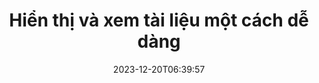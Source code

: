 ---
############################# Static ##########################
layout: "family"
date: 2023-12-20T06:39:57
draft: false

product: "Viewer"
product_tag: "viewer"

############################# Head ############################
head_title: "API kết xuất và xem tài liệu | API tại chỗ và dịch vụ trực tuyến"
head_description: "Kết xuất và xem các tệp Word, PDF, Excel, Powerpoint hoặc Hình ảnh một cách dễ dàng và miễn phí"

############################# Header ##########################
title: "Hiển thị và xem tài liệu một cách dễ dàng"
description: |
  API trình xem mạnh mẽ để hiển thị các tệp khác nhau thành PDF, HTML và Hình ảnh.

  Tải tài liệu từ nhiều nguồn khác nhau, bao gồm tệp, luồng, URL, máy chủ FTP, Amazon S3, Azure Blob Storage, v.v.

  Tạo các trang HTML đáp ứng, bảo vệ các tệp PDF đầu ra và sắp xếp lại các trang của chúng, xoay trang, hiển thị ghi chú và nhận xét nếu cần.

############################# Platforms ############################
supported_platforms:
  enable: true  
  head_title: "Chọn nền tảng của bạn"
  title: "Nền tảng được hỗ trợ"
  description: "Thư viện GroupDocs.Viewer hỗ trợ các hệ điều hành và framework sau"
  details_link_title: "Tìm hiểu thêm"
  items:
    # supported_platforms loop
    - title: ".NET"
      description: "GroupDocs.Viewer for .NET"
      color: "blue"
      tag: "net"
      link: "/viewer/net/"
      features_link: "https://docs.groupdocs.com/viewer/net/system-requirements/"
      features:
        # features loop
        - content: ".NET Framework 4.6.2+  <br>  .NET Core 3.1  <br>  .NET 6+"
          rows: "3"
        # features loop
        - content: "Windows, Linux"
          rows: "1"
        # features loop
        - content: "Hơn 180 định dạng tệp"
          rows: "1"
        # features loop
        - content: "Gói giao diện người dùng cho ASP.NET Core"
          rows: "1"
        # features loop
        - content: "ASP.NET WebForms Demo  <br>  ASP.NET MVC Demo  <br>  ASP.NET Core Demo"
          rows: "3"
    
    # supported_platforms loop
    - title: "Java"
      description: "GroupDocs.Viewer for Java"
      color: "red"
      tag: "java"
      link: "/viewer/java/"
      features_link: "https://docs.groupdocs.com/viewer/java/system-requirements/"
      features:
        # features loop
        - content: "J2SE 8.0 (1.8)+"
          rows: "3"
        # features loop
        - content:  "Windows, Linux, macOS"
          rows: "1"       
        # features loop
        - content: "Hơn 180 định dạng tệp"
          rows: "1"
        # features loop
        - content:  "Gói giao diện người dùng cho Spring và Dropwizard"
          rows: "1"
        # features loop
        - content:  "Spring Demo  <br>  Dropwizard demo"
          rows: "3"

    # supported_platforms loop
    - title: "Node.js"
      description: "GroupDocs.Viewer for Node.js"
      color: "green"
      tag: "nodejs-java"
      link: "/viewer/nodejs-java/"
      features_link: "https://docs.groupdocs.com/viewer/nodejs-java/system-requirements/"
      features:
        # features loop
        - content: "Node.js 16+  <br>  and J2SE 8.0 (1.8)+"
          rows: "3"
        # features loop
        - content:  "Windows, Linux, macOS"
          rows: "1"
        # features loop
        - content:  "Hơn 180 định dạng tệp"
          rows: "1"
        # features loop
        - content:  "Gói giao diện người dùng - sắp ra mắt"
          rows: "1" 
        # features loop
        - content:  "Bản demo - sắp ra mắt"
          rows: "3" 


############################# Features ############################

features:
  enable: true
  title: "Bộ tính năng của GroupDocs.Viewer"
  description: "API để hiển thị các loại tệp khác nhau dưới dạng HTML, PDF, PNG và JPEG trong các ứng dụng để xem chúng mà không cần phần mềm của bên thứ ba."

  items:
    # feature loop
    - icon: "view"
      title: "Xem tài liệu và hình ảnh"
      content: "Xem tài liệu bằng cách hiển thị chúng dưới dạng tệp HTML, PDF, PNG và JPEG."

    # feature loop
    - icon: "password"
      title: "Mở tài liệu được bảo mật"
      content: "Chỉ định mật khẩu để mở tài liệu được mã hóa."

    # feature loop
    - icon: "load"
      title: "Tải tập tin từ mọi nơi"
      content: "Tải tài liệu từ nhiều tệp, URL, máy chủ FTP, Amazon S3, v.v."
    
    # feature loop
    - icon: "pages"
      title: "Hiển thị tất cả hoặc các trang cụ thể"
      content: "Chỉ định một phạm vi số trang sẽ được hiển thị."


############################# Code samples ############################
code_samples:
  enable: true
  title: "Mẫu mã GroupDocs.Viewer"
  description: "Một số trường hợp sử dụng các thao tác GroupDocs.Viewer điển hình trong C#, Java, TypeScript"
  items:
    # code sample loop
    - title: "Cách hiển thị tệp DOCX thành PDF"
      content: |
       Hiển thị tài liệu DOCX thành PDF mà không cần cài đặt Microsoft Word hoặc phần mềm khác. Dễ dàng tải và xem các tệp DOCX trong ứng dụng .NET của bạn, cho dù đó là ứng dụng web hay máy tính để bàn. Dưới đây là ví dụ về cách hiển thị tệp DOCX thành PDF:
      samples:
        - language: "C#"
          color: "blue"
          content: |
            ```csharp {style=abap}   
            // Tải tệp DOCX để kết xuất
            using (Viewer viewer = new Viewer("sample.docx"))
            {
              // Kết xuất DOCX thành tệp PDF
              PdfViewOptions viewOptions = new PdfViewOptions();
              viewer.View(viewOptions);
            }
            ```
        - language: "Java"
          color: "red"
          content: |
            ```java {style=abap}   
            import com.groupdocs.viewer.Viewer;
            import com.groupdocs.viewer.options.PdfViewOptions;
            // ...
            // Tải tệp DOCX để kết xuất
            try (Viewer viewer = new Viewer("sample.docx")) {
                // Kết xuất DOCX thành tệp PDF
                PdfViewOptions viewOptions = new PdfViewOptions();
                viewer.view(viewOptions);
            }
            ```
        - language: "TypeScript"
          color: "green"
          content: |
            ```javascript {style=abap}  
            // Tải tệp DOCX để kết xuất
            const viewer = new groupdocs.viewer.Viewer("sample.docx")
            
            // Kết xuất DOCX thành tệp PDF
            const viewOptions = groupdocs.viewer.PdfViewOptions(output.pdf)
            viewer.view(viewOptions)
            ```


############################# Formats ############################
formats:
  enable: true
  title:  "Hơn 180 định dạng tệp được hỗ trợ"
  description: "GroupDocs.Viewer hỗ trợ các thao tác với phổ biến nhất [định dạng tệp](https://docs.groupdocs.com/viewer/net/supported-document-formats/)"


############################# Metrics ############################

metrics:
  enable: true
  title: "Số liệu chuyên sâu và hiểu biết thống kê"
  description: "Đi sâu vào phân tích chi tiết về các số liệu quan trọng của chúng tôi, cung cấp số liệu toàn diện và thông tin thống kê chuyên sâu về thành tích, tác động và sự phát triển của chúng tôi."

  items:
    # metrics loop
    - number: "180+"
      title: "Các định dạng được hỗ trợ"
      content: "Dễ dàng xem hơn 180 định dạng tệp bao gồm tài liệu, hình ảnh và bản vẽ CAD một cách dễ dàng. Phá vỡ các rào cản tương thích và truy cập các tệp đa dạng một cách dễ dàng bằng giải pháp xem toàn diện của chúng tôi."
    # metrics loop
    - number: "1.0M"
      title: "Tải xuống NuGet"
      content: "Giải pháp gói NuGet của chúng tôi đã trở thành tài nguyên đáng tin cậy và được áp dụng rộng rãi trong cộng đồng nhà phát triển, cung cấp khả năng tích hợp liền mạch và chức năng có giá trị cho vô số dự án."

    # metrics loop
    - number: "10+"
      title: "Thư viện"
      content: "Sản phẩm của chúng tôi bao gồm hơn 10 thư viện, cung cấp các tính năng nâng cao để tối ưu hóa hiệu suất. Những thư viện này được thiết kế để đáp ứng các nhu cầu phát triển khác nhau với khả năng tuyệt vời."
    
    # metrics loop
    - number: "100+"
      title: "Khách hàng hạnh phúc"
      content: "Phục vụ các thương hiệu mang tính biểu tượng nhất trên toàn cầu. Khám phá lý do tại sao hàng trăm người yêu thích GroupDocs.Viewer! Khám phá khả năng điều hướng liền mạch, cộng tác thuận tiện và tính dễ sử dụng chưa từng có. Tham gia ngay!"


############################# Customers ############################
# logo size X1 => 170:70  X2 => 340 : 140

customers:
  enable: true
  title: "Khách hàng hạnh phúc của chúng tôi"
  description: "Thư viện GroupDocs được các thương hiệu nổi tiếng và nổi tiếng trên toàn thế giới sử dụng."

  items:
    # customers loop
    - title: "BenQ Corporation"
      logo: "benq"
    # customers loop
    - title: "Nasdaq Stock Market"
      logo: "nasdaq"
    # customers loop
    - title: "AT&T Inc."
      logo: "att"
    # customers loop
    - title: "AstraZeneca"
      logo: "astrazeneca"
    # customers loop
    - title: "Central Bank of Argentina"
      logo: "argentinacentralbank"
    # customers loop
    - title: "Roche Holding AG"
      logo: "roche"
    # customers loop
    - title: "Capita"
      logo: "capita"
    # customers loop
    - title: "Axa S.A."
      logo: "axa"
    # customers loop
    - title: "Instructure Inc."
      logo: "instructure"
     # customers loop
    - title: "Wipro"
      logo: "wipro"



############################# Actions ############################

actions:
  enable: true
  title: "Sẵn sàng để bắt đầu?"
  description: "Dùng thử miễn phí các tính năng của GroupDocs.Viewer hoặc yêu cầu giấy phép"

  items:
    #  loop
    - title: ".NET"
      link: "/viewer/net/"
      color: "blue"
        #  loop
    - title: "Java"
      link: "/viewer/java/"
      color: "red"
        #  loop
    - title: "Node.js"
      link: "/viewer/nodejs-java/"
      color: "green"


############################# Faq ############################

faq:
  enable: true
  title: "Các câu hỏi và mối quan tâm thường gặp"
  description: "Tìm câu trả lời cho các câu hỏi thường gặp trong phần Câu hỏi thường gặp của chúng tôi để nhanh chóng giải quyết các thắc mắc và mối quan tâm của bạn."

  items:
    #  loop
    - question: "Tôi có thể đánh giá các sản phẩm GroupDocs trước khi mua không?"
      answer: |
        Đúng! Tất cả các sản phẩm của GroupDocs đều có sẵn phiên bản đánh giá, không rủi ro. Chúng tôi đặc biệt khuyến khích các nhà phát triển tải xuống và dùng thử API của chúng tôi trước khi mua để đảm bảo rằng chúng sẽ đáp ứng 100% nhu cầu của bạn.
    #  loop
    - question: "GroupDocs có trình diễn sản phẩm không?"
      answer: |
        Không, trọng tâm của chúng tôi là các API và tạo ra những sản phẩm ổn định và có chức năng nhất có thể. Chúng tôi cung cấp các bản dùng thử miễn phí và đầy đủ chức năng dưới dạng [giấy phép tạm thời](https://purchase.groupdocs.com/temporary-license/) để bạn có thể tự mình dùng thử sản phẩm.
    #  loop
    - question: "Tôi có thể tải sản phẩm ở đâu?"
      answer: |
        Bạn có thể tải xuống tất cả sản phẩm từ [trang web](https://releases.groupdocs.com). Chúng tôi không gửi bản sao thực của phần mềm qua thư.    
    #  loop
    - question: "Giấy phép nhà phát triển GroupDocs dành cho mỗi người dùng hay mỗi người dùng được đặt tên?"
      answer: |
        Giấy phép Nhà phát triển GroupDocs dành cho mỗi người dùng, không phải cho mỗi người dùng được đặt tên. Chúng tôi hiểu rằng các thành viên của nhóm viết mã có thể thay đổi theo thời gian và việc phải cập nhật giấy phép mỗi lần điều đó xảy ra là không thực tế.
    #  loop
    - question: "Chúng ta có cần cấp phép chỉ cho các nhà phát triển đang hoạt động không? Ví dụ: chúng tôi có một nhóm gồm hai nhà phát triển làm việc ở ca A và một nhóm thứ hai gồm hai nhà phát triển làm việc ở ca B… trong tình huống này, chúng tôi cần hai hay bốn giấy phép?"
      answer: |
        Tất cả các nhà phát triển đang làm việc trong dự án đều phải được cấp phép. Trong tình huống này, GroupDocs thấy nhóm của bạn có bốn thành viên (mặc dù họ làm việc vào những thời điểm khác nhau).

############################# Cloud ############################

cloud_links:
  enable: true
  title: "API mã thấp GroupDocs.Viewer"
  description: "Tăng tốc độ xem tài liệu hoặc hình ảnh trong bất kỳ loại ứng dụng nào với API REST dựa trên đám mây của chúng tôi"

  items:
    #  loop
    - icon: "groupdocs_viewer-for-curl"
      title: "GroupDocs.Viewer Cloud for cURL"
      link: "https://products.groupdocs.cloud/viewer/curl"
      content: "Sử dụng API trình xem tài liệu cURL RESTful để hiển thị và hiển thị hiệu quả Microsoft Office, PDF và nhiều định dạng tệp tiêu chuẩn khác trong ứng dụng của bạn."

    #  loop
    - icon: "groupdocs_viewer-for-net"
      title: "GroupDocs.Viewer Cloud for .NET"
      link: "https://products.groupdocs.cloud/viewer/net"
      content: "Nâng cao khả năng xem tài liệu trong các ứng dụng .NET với Cloud SDK cho .NET. Xem tài liệu liền mạch ở định dạng HTML, PDF hoặc hình ảnh."
    #  loop
    - icon: "groupdocs_viewer-for-java"
      title: "GroupDocs.Viewer Cloud for Java"
      link: "https://products.groupdocs.cloud/viewer/java"
      content: "Tích hợp khả năng hiển thị tài liệu nâng cao vào các ứng dụng Java của bạn bằng cách sử dụng SDK Trình xem Tài liệu được xây dựng có mục đích dành cho Java."

############################# Apps ############################

app_links:
  enable: true
  title: "Ứng dụng GroupDocs.Viewer NoCode"
  description: "Ứng dụng trực tuyến cho phép bạn xem hơn 180 định dạng tệp phổ biến trong trình duyệt"

  items:
    #  loop
    - icon: "groupdocs_viewer-app"
      title: "GroupDocs.Viewer Total"
      link: "https://products.groupdocs.app/viewer/total"
      content: "Khám phá ứng dụng trực tuyến miễn phí để xem hơn 180 định dạng tệp trực tiếp từ trình duyệt web ưa thích của bạn."

    #  loop
    - icon: "groupdocs_words-app"
      title:  "GroupDocs.Viewer DOCX"
      link: "https://products.groupdocs.app/viewer/docx"
      content: "Công cụ dựa trên web để xem các tệp Microsoft Word một cách dễ dàng trên nhiều thiết bị khác nhau."

    #  loop
    - icon: "groupdocs_pdf-app"
      title:  "GroupDocs.Viewer PDF"
      link: "https://products.groupdocs.app/viewer/pdf"
      content: "Mở và xem tệp PDF trực tuyến bằng trình xem PDF miễn phí."
    

---